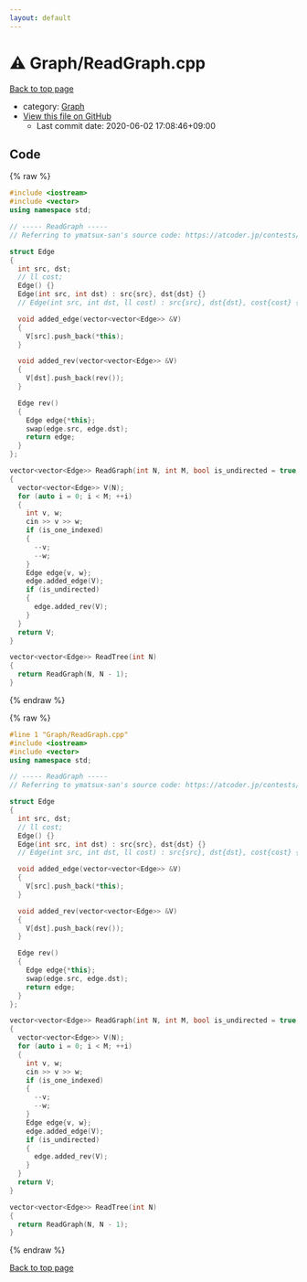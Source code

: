 ```yaml
---
layout: default
---
```


<!-- mathjax config similar to math.stackexchange -->
<script type="text/javascript" async
  src="https://cdnjs.cloudflare.com/ajax/libs/mathjax/2.7.5/MathJax.js?config=TeX-MML-AM_CHTML">
</script>
<script type="text/x-mathjax-config">
  MathJax.Hub.Config({
    TeX: { equationNumbers: { autoNumber: "AMS" }},
    tex2jax: {
      inlineMath: [ ['$','$'] ],
      processEscapes: true
    },
    "HTML-CSS": { matchFontHeight: false },
    displayAlign: "left",
    displayIndent: "2em"
  });
</script>

<script type="text/javascript" src="https://cdnjs.cloudflare.com/ajax/libs/jquery/3.4.1/jquery.min.js"></script>
<script src="https://cdn.jsdelivr.net/npm/jquery-balloon-js@1.1.2/jquery.balloon.min.js" integrity="sha256-ZEYs9VrgAeNuPvs15E39OsyOJaIkXEEt10fzxJ20+2I=" crossorigin="anonymous"></script>
<script type="text/javascript" src="../../assets/js/copy-button.js"></script>
<link rel="stylesheet" href="../../assets/css/copy-button.css" />


# :warning: Graph/ReadGraph.cpp

<a href="../../index.html">Back to top page</a>

* category: <a href="../../index.html#4cdbd2bafa8193091ba09509cedf94fd">Graph</a>
* <a href="{{ site.github.repository_url }}/blob/master/Graph/ReadGraph.cpp">View this file on GitHub</a>
    - Last commit date: 2020-06-02 17:08:46+09:00




## Code

<a id="unbundled"></a>
{% raw %}
```cpp
#include <iostream>
#include <vector>
using namespace std;

// ----- ReadGraph -----
// Referring to ymatsux-san's source code: https://atcoder.jp/contests/abc138/submissions/7016619

struct Edge
{
  int src, dst;
  // ll cost;
  Edge() {}
  Edge(int src, int dst) : src{src}, dst{dst} {}
  // Edge(int src, int dst, ll cost) : src{src}, dst{dst}, cost{cost} {}

  void added_edge(vector<vector<Edge>> &V)
  {
    V[src].push_back(*this);
  }

  void added_rev(vector<vector<Edge>> &V)
  {
    V[dst].push_back(rev());
  }

  Edge rev()
  {
    Edge edge{*this};
    swap(edge.src, edge.dst);
    return edge;
  }
};

vector<vector<Edge>> ReadGraph(int N, int M, bool is_undirected = true, bool is_one_indexed = true)
{
  vector<vector<Edge>> V(N);
  for (auto i = 0; i < M; ++i)
  {
    int v, w;
    cin >> v >> w;
    if (is_one_indexed)
    {
      --v;
      --w;
    }
    Edge edge{v, w};
    edge.added_edge(V);
    if (is_undirected)
    {
      edge.added_rev(V);
    }
  }
  return V;
}

vector<vector<Edge>> ReadTree(int N)
{
  return ReadGraph(N, N - 1);
}

```
{% endraw %}

<a id="bundled"></a>
{% raw %}
```cpp
#line 1 "Graph/ReadGraph.cpp"
#include <iostream>
#include <vector>
using namespace std;

// ----- ReadGraph -----
// Referring to ymatsux-san's source code: https://atcoder.jp/contests/abc138/submissions/7016619

struct Edge
{
  int src, dst;
  // ll cost;
  Edge() {}
  Edge(int src, int dst) : src{src}, dst{dst} {}
  // Edge(int src, int dst, ll cost) : src{src}, dst{dst}, cost{cost} {}

  void added_edge(vector<vector<Edge>> &V)
  {
    V[src].push_back(*this);
  }

  void added_rev(vector<vector<Edge>> &V)
  {
    V[dst].push_back(rev());
  }

  Edge rev()
  {
    Edge edge{*this};
    swap(edge.src, edge.dst);
    return edge;
  }
};

vector<vector<Edge>> ReadGraph(int N, int M, bool is_undirected = true, bool is_one_indexed = true)
{
  vector<vector<Edge>> V(N);
  for (auto i = 0; i < M; ++i)
  {
    int v, w;
    cin >> v >> w;
    if (is_one_indexed)
    {
      --v;
      --w;
    }
    Edge edge{v, w};
    edge.added_edge(V);
    if (is_undirected)
    {
      edge.added_rev(V);
    }
  }
  return V;
}

vector<vector<Edge>> ReadTree(int N)
{
  return ReadGraph(N, N - 1);
}

```
{% endraw %}

<a href="../../index.html">Back to top page</a>

